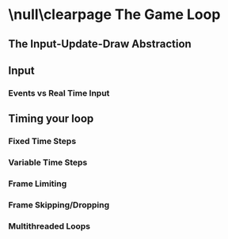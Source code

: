 \null\clearpage
The Game Loop
==============

The Input-Update-Draw Abstraction
-----------------------------------

Input
-----

### Events vs Real Time Input

Timing your loop
----------------

### Fixed Time Steps

<!-- Accurate but depends on the speed of the PC: slower PC = slower game -->

### Variable Time Steps

<!-- Better with slower PCs, allows to disable VSync and have less input lag,
but tends to blow up at really slow framerates (players jump higher with lower framerates,
bullet-through-paper problem) also every movement has to be scaled with dt -->

### Frame Limiting

<!-- A special case of Variable Time Steps, where you have the update cycle
run as fast as possible, while the render cycle updates at 30 or 60 fps,
this solves some issues but is a bit harder to manage -->

### Frame Skipping/Dropping

<!-- When a frame takes too long to update and render, it might be useful to
just update the world "on paper" and skip the frame rendering, this will
cause a small stutter in the game, but will allow the render to "catch up"
to the update -->

### Multithreaded Loops

<!-- Talk about how you can split the game loop into an "update thread" and a
"render thread" and how some issues are solved by making the rendering happen
on frame later than the update, and how this introduces input lag -->
